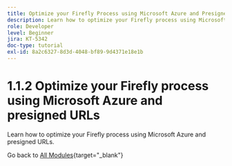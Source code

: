```yaml
---
title: Optimize your Firefly Process using Microsoft Azure and Presigned URLs
description: Learn how to optimize your Firefly process using Microsoft Azure and presigned URLs
role: Developer
level: Beginner
jira: KT-5342
doc-type: tutorial
exl-id: 8a2c6327-8d3d-4048-bf89-9d4371e18e1b
---
```

# 1.1.2 Optimize your Firefly process using Microsoft Azure and presigned URLs

Learn how to optimize your Firefly process using Microsoft Azure and presigned URLs.

Go back to [All Modules](./../../../overview.md){target="_blank"}